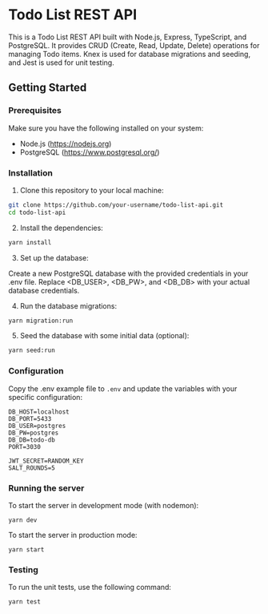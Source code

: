 # Todo List REST API

This is a Todo List REST API built with Node.js, Express, TypeScript, and PostgreSQL. It provides CRUD (Create, Read, Update, Delete) operations for managing Todo items. Knex is used for database migrations and seeding, and Jest is used for unit testing.

## Getting Started

### Prerequisites

Make sure you have the following installed on your system:

- Node.js (https://nodejs.org)
- PostgreSQL (https://www.postgresql.org/)

### Installation

1. Clone this repository to your local machine:

```bash
git clone https://github.com/your-username/todo-list-api.git
cd todo-list-api
```

2. Install the dependencies:

```bash
yarn install
```

3. Set up the database:

Create a new PostgreSQL database with the provided credentials in your .env file. Replace <DB_USER>, <DB_PW>, and <DB_DB> with your actual database credentials.

4. Run the database migrations:

```bash
yarn migration:run
```

5. Seed the database with some initial data (optional):

```bash
yarn seed:run
```

### Configuration

Copy the .env example file to `.env` and update the variables with your specific configuration:

```
DB_HOST=localhost
DB_PORT=5433
DB_USER=postgres
DB_PW=postgres
DB_DB=todo-db
PORT=3030

JWT_SECRET=RANDOM_KEY
SALT_ROUNDS=5
```

### Running the server

To start the server in development mode (with nodemon):

```
yarn dev
```

To start the server in production mode:

```
yarn start
```

### Testing

To run the unit tests, use the following command:

```
yarn test
```
